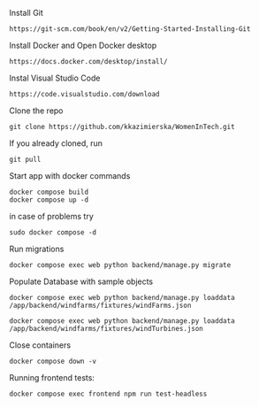 Install Git

```
https://git-scm.com/book/en/v2/Getting-Started-Installing-Git
```

Install Docker and Open Docker desktop


```
https://docs.docker.com/desktop/install/ 
```

Instal Visual Studio Code
```
https://code.visualstudio.com/download
```

Clone the repo

```
git clone https://github.com/kkazimierska/WomenInTech.git
```
If you already cloned, run
```
git pull
```
Start app with docker commands


```
docker compose build
docker compose up -d
```

in case of problems try

```
sudo docker compose -d
```

Run migrations

```
docker compose exec web python backend/manage.py migrate
```

Populate Database with sample objects

```
docker compose exec web python backend/manage.py loaddata /app/backend/windfarms/fixtures/windFarms.json
```
```
docker compose exec web python backend/manage.py loaddata /app/backend/windfarms/fixtures/windTurbines.json
```

Close containers
```
docker compose down -v
```

Running frontend tests:
```
docker compose exec frontend npm run test-headless
```
